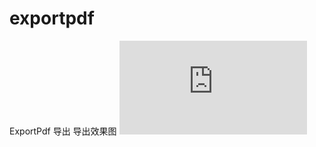 # exportpdf
ExportPdf 导出
导出效果图
![image](https://github.com/mingyujiao/exportpdf/blob/master/test.pdf)
